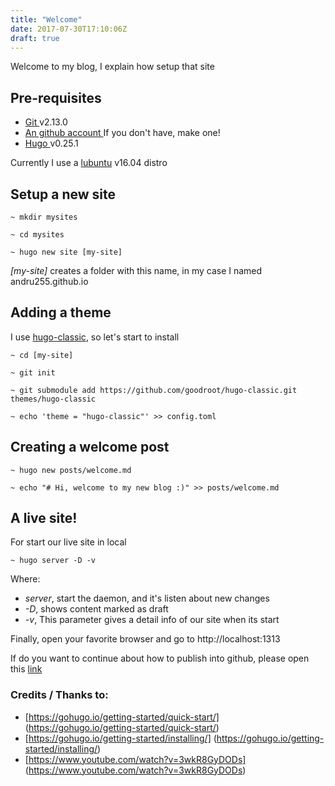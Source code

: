 ```yaml
---
title: "Welcome"
date: 2017-07-30T17:10:06Z
draft: true
---
```


Welcome to my blog, I explain how setup that site

## Pre-requisites 

- [ Git ](https://git-scm.com/) v2.13.0
- [ An github account  ](https://github.com) If you don't have, make one!
- [ Hugo ](https://gohugo.io/) v0.25.1

Currently I use a [lubuntu](http://lubuntu.net/) v16.04 distro

## Setup a new site

```
~ mkdir mysites

~ cd mysites

~ hugo new site [my-site]

```

*[my-site]* creates a folder with this name, in my case I named andru255.github.io

## Adding a theme

I use [hugo-classic](https://github.com/goodroot/hugo-classic), so let's start to install

```
~ cd [my-site]

~ git init

~ git submodule add https://github.com/goodroot/hugo-classic.git themes/hugo-classic 

~ echo 'theme = "hugo-classic"' >> config.toml 
```

## Creating a welcome post

```
~ hugo new posts/welcome.md

~ echo "# Hi, welcome to my new blog :)" >> posts/welcome.md
```

## A live site!

For start our live site in local

```
~ hugo server -D -v
```

Where:

- *server*, start the daemon, and it's listen about new changes
- *-D*, shows content marked as draft
- *-v*, This parameter gives a detail info of our site when its start

Finally, open your favorite browser and go to http://localhost:1313

If do you want to continue about how to publish into github, please open this [link](../how-publish-in-github)

### Credits / Thanks to:

- [https://gohugo.io/getting-started/quick-start/] (https://gohugo.io/getting-started/quick-start/)
- [https://gohugo.io/getting-started/installing/] (https://gohugo.io/getting-started/installing/)
- [https://www.youtube.com/watch?v=3wkR8GyDODs] (https://www.youtube.com/watch?v=3wkR8GyDODs)